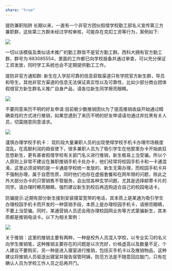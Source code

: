 ```yaml
---
share: "true"
---
```


提防兼职陷阱
长期以来，一直有一个非官方团伙假借学校勤工部名义宣传第三方兼职群，这些第三方群未经过学校审核，可能存在克扣工资等行为，案例如下:

![](图片5_1719670780.jpg)

一切以该模版及类似话术推广的勤工群皆不是官方勤工群。西科大拥有官方勤工群，群号为:883085554，里面的工作都已向学校报备并通过审查，可以充分保证工资发放，同时学工系统也会不定期提供勤工工作。

提防非官方通知群:
新生在入学前可靠的信息获取渠道只有学院官方新生群，导员和导生，其他非官方渠道的信息无法保证真实性以及可靠性，比如少部分商业团体假借官方新生群名义推广自身产品，请各位新生同学擦亮眼睛。

![](图片6_1719670837.jpg)

不要同意来历不明的好友申请:目前极少数推销团伙为了提高推销收益开始通过精确查找的方式进行推销，如果您遇到了来历不明的好友申请请勿通过并拉黑有关人员，切莫随意同意请求。

![](图片7_1719670869.jpg)

谨慎办理学校手机卡：
现阶段大量兼职人员的出现使得学校手机卡办理市场极度混乱，在高额利润的趋驱使下，很多兼职人员为了吸引学生在他那里办卡开始疯狂忽悠新生，更有甚者假借学校有关部门名义进行推销，新生极易上当受骗。所以个人原则上非常不建议在兼职推销手机卡处办卡，他们经常将校园手机卡和一卡通混淆，这里必须说明的是一卡通是学校统一发放的，新生无需办理，而校园手机卡并不强制办理，属于自愿性质，同时他们也存在虚报套餐和在网年限的问题，除此之外大部分办卡的只管销售不管服务，会出现各种玄学问题，尤其是选择邮寄卡片的同学。请办理时檫亮眼睛，强烈建议新生到校后再选购适合自己的校园电话卡。

防骗提示:近期有部分新生接到安装寝室宽带的电话，其本质上是某通为吸引学生办理校园手机卡而开发的一种营销手段，本质上是办理校园手机卡，请擦亮眼睛，不要上当受骗。同时，某通营销人员还会用办理校园网业务等方式蒙骗新生，其本质都是推销电话卡。以下为相关案例：

![](微信图片_20240715210756_1721048900.jpg)


关于推销：这里的推销主要有两种，一种是校外人员混入学校，以专业实习的名义向学生推销笔，这种推销主要存在的问题是以次充好，价格虚高以及数量不足，个人建议不要购买，另一种是进入寝室进行推销，包括买手机卡以及推销物品，这种建议将推销人员驱逐出寝室并报告宿管阿姨，防范方法是不随意回应敲门，只有在确认人员为学校工作人员之后再开门。
